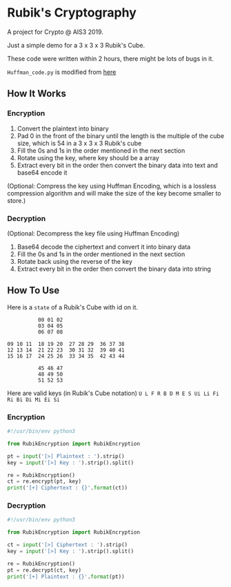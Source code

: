 # Rubik's Cryptography

A project for Crypto @ AIS3 2019.

Just a simple demo for a 3 x 3 x 3 Rubik's Cube.

These code were written within 2 hours, there might be lots of bugs in it.

`Huffman_code.py` is modified from [here](https://github.com/gg-z/huffman_coding/blob/master/main.py)

## How It Works

### Encryption

1. Convert the plaintext into binary 
2. Pad 0 in the front of the binary until the length is the multiple of the cube size, which is 54 in a 3 x 3 x 3 Rubik's cube
3. Fill the 0s and 1s in the order mentioned in the next section
4. Rotate using the key, where key should be a array
5. Extract every bit in the order then convert the binary data into text and base64 encode it

(Optional: Compress the key using Huffman Encoding, which is a lossless compression algorithm and will make the size of the key become smaller to store.)

### Decryption

(Optional: Decompress the key file using Huffman Encoding)

1. Base64 decode the ciphertext and convert it into binary data
2. Fill the 0s and 1s in the order mentioned in the next section
3. Rotate back using the reverse of the key
4. Extract every bit in the order then convert the binary data into string

## How To Use

Here is a `state` of a Rubik's Cube with id on it.

```
          00 01 02
          03 04 05
          06 07 08

09 10 11  18 19 20  27 28 29  36 37 38
12 13 14  21 22 23  30 31 32  39 40 41
15 16 17  24 25 26  33 34 35  42 43 44

          45 46 47
          48 49 50
          51 52 53
```

Here are valid keys (in Rubik's Cube notation)
`U L F R B D M E S Ui Li Fi Ri Bi Di Mi Ei Si`

### Encryption

```python
#!/usr/bin/env python3

from RubikEncryption import RubikEncryption

pt = input('[>] Plaintext : ').strip()
key = input('[>] Key : ').strip().split()

re = RubikEncryption()
ct = re.encrypt(pt, key)
print('[+] Ciphertext : {}'.format(ct))
```

### Decryption

```python
#!/usr/bin/env python3

from RubikEncryption import RubikEncryption

ct = input('[>] Ciphertext : ').strip()
key = input('[>] Key : ').strip().split()

re = RubikEncryption()
pt = re.decrypt(ct, key)
print('[+] Plaintext : {}'.format(pt))
```
